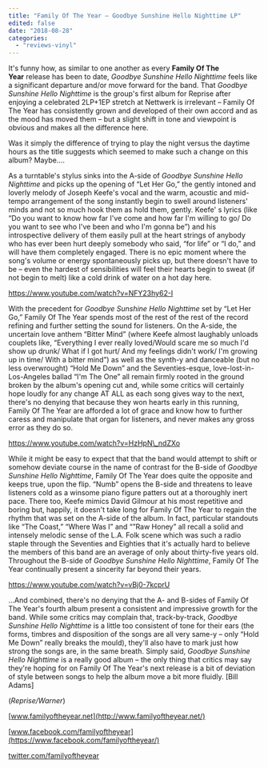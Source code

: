 ```yaml
---
title: "Family Of The Year – Goodbye Sunshine Hello Nighttime LP"
edited: false
date: "2018-08-28"
categories:
  - "reviews-vinyl"
---
```


It's funny how, as similar to one another as every **Family Of The Year** release has been to date, _Goodbye Sunshine Hello Nighttime_ feels like a significant departure and/or move forward for the band. That _Goodbye Sunshine Hello Nighttime_ is the group's first album for Reprise after enjoying a celebrated 2LP+1EP stretch at Nettwerk is irrelevant – Family Of The Year has consistently grown and developed of their own accord and as the mood has moved them – but a slight shift in tone and viewpoint is obvious and makes all the difference here.

Was it simply the difference of trying to play the night versus the daytime hours as the title suggests which seemed to make such a change on this album? Maybe....

As a turntable's stylus sinks into the A-side of _Goodbye Sunshine Hello Nighttime_ and picks up the opening of “Let Her Go,” the gently intoned and loverly melody of Joseph Keefe's vocal and the warm, acoustic and mid-tempo arrangement of the song instantly begin to swell around listeners' minds and not so much hook them as hold them, gently. Keefe' s lyrics (like “Do you want to know how far I've come and how far I'm willing to go/ Do you want to see who I've been and who I'm gonna be”) and his introspective delivery of them easily pull at the heart strings of anybody who has ever been hurt deeply somebody who said, “for life” or “I do,” and will have them completely engaged. There is no epic moment where the song's volume or energy spontaneously picks up, but there doesn't have to be – even the hardest of sensibilities will feel their hearts begin to sweat (if not begin to melt) like a cold drink of water on a hot day here.

https://www.youtube.com/watch?v=NFY23hy62-I

With the precedent for _Goodbye Sunshine Hello Nighttime_ set by “Let Her Go,” Family Of The Year spends most of the rest of the rest of the record refining and further setting the sound for listeners. On the A-side, the uncertain love anthem “Bitter Mind” (where Keefe almost laughably unloads couplets like, “Everything I ever really loved/Would scare me so much I'd show up drunk/ What if I got hurt/ And my feelings didn't work/ I'm growing up in time/ With a bitter mind”) as well as the synth-y and danceable (but no less overwrought) “Hold Me Down” and the Seventies-esque, love-lost-in-Los-Angeles ballad “I'm The One” all remain firmly rooted in the ground broken by the album's opening cut and, while some critics will certainly hope loudly for any change AT ALL as each song gives way to the next, there's no denying that because they won hearts early in this running, Family Of The Year are afforded a lot of grace and know how to further caress and manipulate that organ for listeners, and never makes any gross error as they do so.

https://www.youtube.com/watch?v=HzHpN\_ndZXo

While it might be easy to expect that that the band would attempt to shift or somehow deviate course in the name of contrast for the B-side of _Goodbye Sunshine Hello Nighttime_, Family Of The Year does quite the opposite and keeps true, upon the flip. “Numb” opens the B-side and threatens to leave listeners cold as a winsome piano figure patters out at a thoroughly inert pace. There too, Keefe mimics David Gilmour at his most repetitive and boring but, happily, it doesn't take long for Family Of The Year to regain the rhythm that was set on the A-side of the album. In fact, particular standouts like “The Coast,” “Where Was I” and “”Raw Honey” all recall a solid and intensely melodic sense of the L.A. Folk scene which was such a radio staple through the Seventies and Eighties that it's actually hard to believe the members of this band are an average of only about thirty-five years old. Throughout the B-side of _Goodbye Sunshine Hello Nighttime_, Family Of The Year continually present a sincerity far beyond their years.

https://www.youtube.com/watch?v=vBj0-7kcprU

...And combined, there's no denying that the A- and B-sides of Family Of The Year's fourth album present a consistent and impressive growth for the band. While some critics may complain that, track-by-track, _Goodbye Sunshine Hello Nighttime_ is a little too consistent of tone for their ears (the forms, timbres and disposition of the songs are all very same-y – only “Hold Me Down” really breaks the mould), they'll also have to mark just how strong the songs are, in the same breath. Simply said, _Goodbye Sunshine Hello Nighttime_ is a really good album – the only thing that critics may say they're hoping for on Family Of The Year's next release is a bit of deviation of style between songs to help the album move a bit more fluidly. \[Bill Adams\]

(_Reprise/Warner_)

[www.familyoftheyear.net](http://www.familyoftheyear.net/)

[www.facebook.com/familyoftheyear](https://www.facebook.com/familyoftheyear/)

[twitter.com/familyoftheyear](https://twitter.com/familyoftheyear?lang=en)
